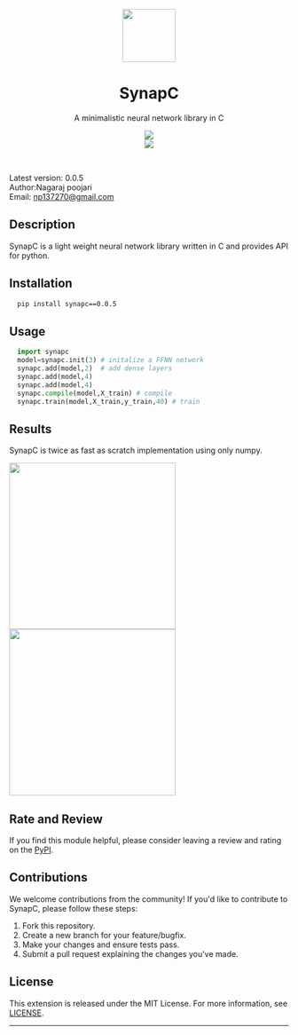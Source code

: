
<p align="center">
  <a href="https://github.com/AMAI-GmbH/AI-Expert-Roadmap">
    <img src="https://github.com/nagarajRPoojari/SynapC/assets/116948655/288c4145-8433-439b-8cf7-0ccf8837d874" width="96" height="96" "
>
  </a>


  
  <h1 align="center">SynapC</h1>
  <p align="center">A minimalistic neural network library in C</p>
  <p align="center">
      <a href="" target="_blank"><img src="https://img.shields.io/github/license/nagarajRPoojari/Gluon-AI.svg" style="display: inherit;"/></a>
      <a href="https://www.linkedin.com/shareArticle?mini=true&url=https://i.am.ai/roadmap&title=&><img src="https://img.shields.io/badge/post-blue.svg?logo=linkedin&logoColor=white" style="display: inherit;"/></a>
      <a href="https://github.com/nagarajRPoojari/Gluon-AI"><img src="https://img.shields.io/github/issues/nagarajRPoojari/Gluon-AI.svg" style="display: inherit;"/></a>
<a href="https://opensource.org/licenses/MIT/" target="_blank"></a>
  </p>
  <br>
</p>


Latest version: 0.0.5  
Author:Nagaraj poojari  
Email: np137270@gmail.com 


## Description

SynapC is a light weight neural network library written in C and provides API for python.


## Installation
```bash
  pip install synapc==0.0.5
```
</p>

## Usage
```python
  import synapc
  model=synapc.init(3) # initalize a FFNN network
  synapc.add(model,2)  # add dense layers 
  synapc.add(model,4)
  synapc.add(model,4)
  synapc.compile(model,X_train) # compile
  synapc.train(model,X_train,y_train,40) # train
```

## Results
SynapC is twice as fast as scratch implementation using only numpy.
<div>
  <img src="https://github.com/nagarajRPoojari/SynapC/assets/116948655/59d15ba9-dd17-4e4e-be1d-fa3363f2b53a" width="300">
  <img src="https://github.com/nagarajRPoojari/SynapC/assets/116948655/15438148-a6c2-440a-ad5a-6c5ae542a71e" width="300">
</div>


## Rate and Review

If you find this module helpful, please consider leaving a review and rating on the [PyPI](https://pypi.org/project/synapc/).

## Contributions

We welcome contributions from the community! If you'd like to contribute to SynapC, please follow these steps:

1. Fork this repository.
2. Create a new branch for your feature/bugfix.
3. Make your changes and ensure tests pass.
4. Submit a pull request explaining the changes you've made.


## License

This extension is released under the MIT License. For more information, see [LICENSE](LICENSE).

---
